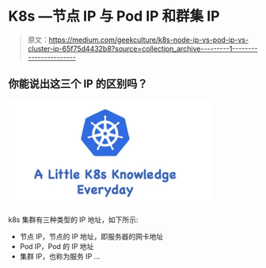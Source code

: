 # K8s —节点 IP 与 Pod IP 和群集 IP

> 原文：<https://medium.com/geekculture/k8s-node-ip-vs-pod-ip-vs-cluster-ip-65f75d4432b8?source=collection_archive---------1----------------------->

## 你能说出这三个 IP 的区别吗？

![](img/5ea37805400d107067e35c9dd80f6cc2.png)

k8s 集群有三种类型的 IP 地址，如下所示:

*   节点 IP，节点的 IP 地址，即服务器的网卡地址
*   Pod IP，Pod 的 IP 地址
*   集群 IP，也称为服务 IP …